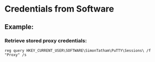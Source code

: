 # Credentials from Software

## Example:

### Retrieve stored proxy credentials:

    reg query HKEY_CURRENT_USER\SOFTWARE\SimonTatham\PuTTY\Sessions\ /f "Proxy" /s
